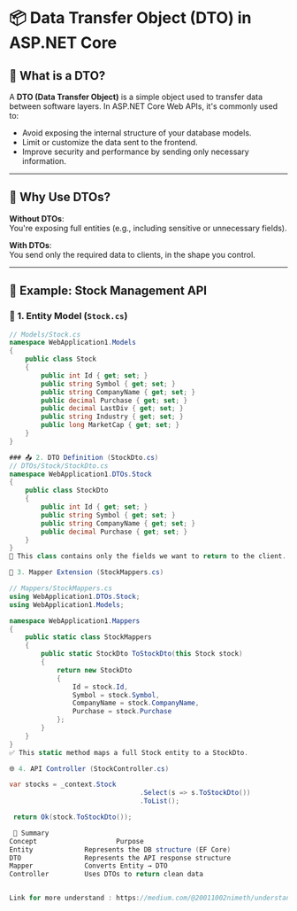 ﻿# 📦 Data Transfer Object (DTO) in ASP.NET Core

## 📘 What is a DTO?

A **DTO (Data Transfer Object)** is a simple object used to transfer data between software layers. In ASP.NET Core Web APIs, it's commonly used to:

- Avoid exposing the internal structure of your database models.
- Limit or customize the data sent to the frontend.
- Improve security and performance by sending only necessary information.

---

## 🎯 Why Use DTOs?

**Without DTOs**:  
You're exposing full entities (e.g., including sensitive or unnecessary fields).

**With DTOs**:  
You send only the required data to clients, in the shape you control.

---

## 🧪 Example: Stock Management API

### 🧩 1. Entity Model (`Stock.cs`)
```csharp
// Models/Stock.cs
namespace WebApplication1.Models
{
    public class Stock
    {
        public int Id { get; set; }
        public string Symbol { get; set; }
        public string CompanyName { get; set; }
        public decimal Purchase { get; set; }
        public decimal LastDiv { get; set; }
        public string Industry { get; set; }
        public long MarketCap { get; set; }
    }
}

### 📤 2. DTO Definition (StockDto.cs)
// DTOs/Stock/StockDto.cs
namespace WebApplication1.DTOs.Stock
{
    public class StockDto
    {
        public int Id { get; set; }
        public string Symbol { get; set; }
        public string CompanyName { get; set; }
        public decimal Purchase { get; set; }
    }
}
📝 This class contains only the fields we want to return to the client.

🔁 3. Mapper Extension (StockMappers.cs)

// Mappers/StockMappers.cs
using WebApplication1.DTOs.Stock;
using WebApplication1.Models;

namespace WebApplication1.Mappers
{
    public static class StockMappers
    {
        public static StockDto ToStockDto(this Stock stock)
        {
            return new StockDto
            {
                Id = stock.Id,
                Symbol = stock.Symbol,
                CompanyName = stock.CompanyName,
                Purchase = stock.Purchase
            };
        }
    }
}
✅ This static method maps a full Stock entity to a StockDto.

🌐 4. API Controller (StockController.cs)

var stocks = _context.Stock
                                 .Select(s => s.ToStockDto())
                                 .ToList();

 return Ok(stock.ToStockDto());

 🧠 Summary
Concept	                   Purpose
Entity	           Represents the DB structure (EF Core)
DTO	               Represents the API response structure
Mapper	           Converts Entity → DTO
Controller	       Uses DTOs to return clean data


Link for more understand : https://medium.com/@20011002nimeth/understanding-data-transfer-objects-dtos-in-c-net-best-practices-examples-fe3e90238359